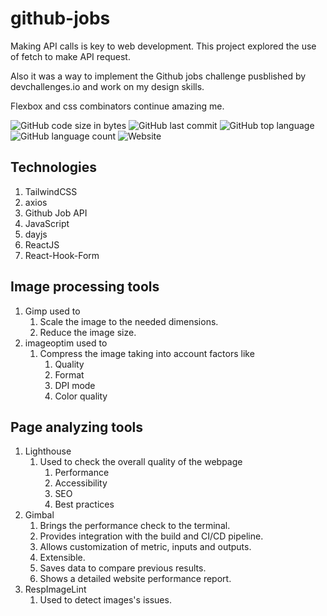 # github-jobs

Making API calls is key to web development. This project explored the use of fetch to make API request.

Also it was a way to implement the Github jobs challenge pusblished by devchallenges.io and work on my design skills.

Flexbox and css combinators continue amazing me.

![GitHub code size in bytes](https://img.shields.io/github/languages/code-size/jpmti2016/github-jobs)
![GitHub last commit](https://img.shields.io/github/last-commit/jpmti2016/github-jobs)
![GitHub top language](https://img.shields.io/github/languages/top/jpmti2016/github-jobs)
![GitHub language count](https://img.shields.io/github/languages/count/jpmti2016/github-jobs)
![Website](https://img.shields.io/website?url=https://jpmti2016.github.io/github-jobs/)

## Technologies

1. TailwindCSS
2. axios
3. Github Job API
4. JavaScript
5. dayjs
6. ReactJS
7. React-Hook-Form

## Image processing tools

1. Gimp used to
   1. Scale the image to the needed dimensions.
   2. Reduce the image size.
2. imageoptim used to
   1. Compress the image taking into account factors like
      1. Quality
      2. Format
      3. DPI mode
      4. Color quality

## Page analyzing tools

1. Lighthouse
   1. Used to check the overall quality of the webpage
      1. Performance
      2. Accessibility
      3. SEO
      4. Best practices
2. Gimbal
   1. Brings the performance check to the terminal.
   2. Provides integration with the build and CI/CD pipeline.
   3. Allows customization of metric, inputs and outputs.
   4. Extensible.
   5. Saves data to compare previous results.
   6. Shows a detailed website performance report.
3. RespImageLint
   1. Used to detect images's issues.
